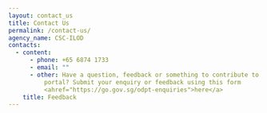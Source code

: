 ```yaml
---
layout: contact_us
title: Contact Us
permalink: /contact-us/
agency_name: CSC-ILOD
contacts:
  - content:
      - phone: +65 6874 1733
      - email: ""
      - other: Have a question, feedback or something to contribute to ODEx resource
          portal? Submit your enquiry or feedback using this form
          <ahref="https://go.gov.sg/odpt-enquiries">here</a>
    title: Feedback
---
```

